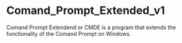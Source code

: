# Comand_Prompt_Extended_v1
Comand Prompt Extendend or CMDE is a program that extends the functionality of the Comand Prompt on Windows.
